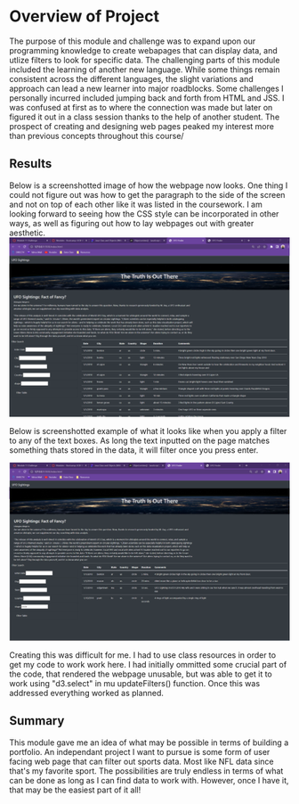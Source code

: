 # Overview of Project
The purpose of this module and challenge was to expand upon our programming knowledge to create webapages that can display data, and utlize filters to look for specific data. The challenging parts of this module included the learning of another new language. While some things remain consistent across the different languages, the slight variations and approach can lead a new learner into major roadblocks. Some challenges I personally incurred included jumping back and forth from HTML and JSS. I was confused at first as to where the connection was made but later on figured it out in a class session thanks to the help of another student. The prospect of creating and designing web pages peaked my interest more than previous concepts throughout this course/ 

## Results
Below is a screenshotted image of how the webpage now looks. One thing I could not figure out was how to get the paragraph to the side of the screen and not on top of each other like it was listed in the coursework. I am looking forward to seeing how the CSS style can be incorporated in other ways, as well as figuring out how to lay webpages out with greater aesthetic.
![Homepage](https://github.com/marcpalumbo/UFOs/blob/main/UFO_homepage.png)

Below is screenshotted example of what it looks like when you apply a filter to any of the text boxes. As long the text inputted on the page matches something thats stored in the data, it will filter once you press enter. 

![Filtered Example](https://github.com/marcpalumbo/UFOs/blob/main/UFO_filter.png)

Creating this was difficult for me. I had to use class resources in order to get my code to work work here. I had initially ommitted some crucial part of the code, that rendered the webpage unusable, but was able to get it to work using "d3.select" in mu updateFilters() function. Once this was addressed everything worked as planned.

## Summary

This module gave me an idea of what may be possible in terms of building a portfolio. An independant project I want to pursue is some form of user facing web page that can filter out sports data. Most like NFL data since that's my favorite sport. The possibilities are truly endless in terms of what can be done as long as I can find data to work with. However, once I have it, that may be the easiest part of it all!
